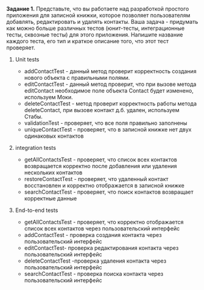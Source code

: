 **Задание 1.** Представьте, что вы работаете над разработкой простого приложения для записной книжки, которое позволяет пользователям добавлять, редактировать и удалять контакты.
Ваша задача - придумать как можно больше различных тестов (юнит-тесты, интеграционные тесты, сквозные тесты) для этого приложения. Напишите название каждого теста, его тип и краткое описание того, что этот тест проверяет.

1. Unit tests

    - addContactTest - данный метод проверит корректность создания нового объекта с правильными полями.
    - editContactTest - данный метод проверит, что при вызове метода editContact необходимое поле объекта Contact будет
      изменено, используем Моки.
    - deleteContactTest - метод проверит корректность работы метода deleteContact, при вызове контакт д.б. удален, используем Стабы.
    - validationTest - проверяет, что все поля правильно заполнены
    - uniqueContactTest - проверяет, что в записной книжке нет двух одинаковых контактов

2. integration tests
    - getAllContactsTest - проверяет, что список всех контактов возвращается корректно после добавления или удаления нескольких контактов
    - restoreContactTest - проверяет, что удаленный контакт восстановлен и корректно отображается в записной книжке
    - searchContactTest - проверяет, что поиск контактов возвращает корректные данные

3. End-to-end tests
    - getAllContactsTest - проверяет, что корректно отображается список всех контактов через пользовательский интерфейс
    - addContactTest - проверка создания контакта через пользовательский интерфейс
    - editContactTest- проверка редактирования контакта через пользовательский интерфейс
    - deleteContactTest -проверка удаления контакта через пользовательский интерфейс
    - searchContactTest - проверка поиска контакта через пользовательский интерфейс
